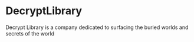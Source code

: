 # DecryptLibrary
Decrypt Library is a company dedicated to surfacing the buried worlds and secrets of the world
